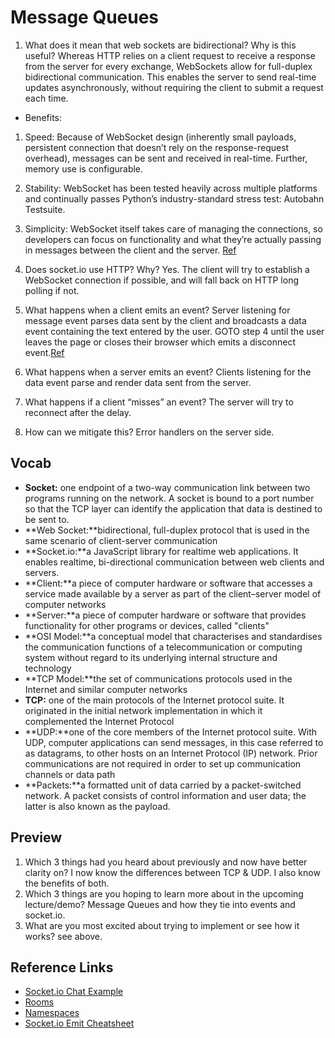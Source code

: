 # Message Queues

1. What does it mean that web sockets are bidirectional? Why is this useful?
Whereas HTTP relies on a client request to receive a response from the server for every exchange, WebSockets allow for full-duplex bidirectional communication. This enables the server to send real-time updates asynchronously, without requiring the client to submit a request each time.
- Benefits:
1. Speed: Because of WebSocket design (inherently small payloads, persistent connection that doesn’t rely on the response-request overhead), messages can be sent and received in real-time. Further, memory use is configurable.
1. Stability: WebSocket has been tested heavily across multiple platforms and continually passes Python’s industry-standard stress test: Autobahn Testsuite.
1. Simplicity: WebSocket itself takes care of managing the connections, so developers can focus on functionality and what they’re actually passing in messages between the client and the server. [Ref](https://medium.com/@nerdplusdog/websocket-simultaneous-bi-directional-client-server-communication-e7948203054b)

1. Does socket.io use HTTP? Why?
Yes.  The client will try to establish a WebSocket connection if possible, and will fall back on HTTP long polling if not.
1. What happens when a client emits an event?
Server listening for message event parses data sent by the client and broadcasts a data event containing the text entered by the user. GOTO step 4 until the user leaves the page or closes their browser which emits a disconnect event.[Ref](http://sahatyalkabov.com/jsrecipes/#!/backend/socketio-basics)
1. What happens when a server emits an event?
Clients listening for the data event parse and render data sent from the server.
1. What happens if a client “misses” an event?
The server will try to reconnect after the delay.
1. How can we mitigate this?  Error handlers on the server side.

## Vocab
- **Socket:** one endpoint of a two-way communication link between two programs running on the network. A socket is bound to a port number so that the TCP layer can identify the application that data is destined to be sent to.
- **Web Socket:**bidirectional, full-duplex protocol that is used in the same scenario of client-server communication
- **Socket.io:**a JavaScript library for realtime web applications. It enables realtime, bi-directional communication between web clients and servers.
- **Client:**a piece of computer hardware or software that accesses a service made available by a server as part of the client–server model of computer networks
- **Server:**a piece of computer hardware or software that provides functionality for other programs or devices, called "clients"
- **OSI Model:**a conceptual model that characterises and standardises the communication functions of a telecommunication or computing system without regard to its underlying internal structure and technology
- **TCP Model:**the set of communications protocols used in the Internet and similar computer networks
- **TCP:** one of the main protocols of the Internet protocol suite. It originated in the initial network implementation in which it complemented the Internet Protocol 
- **UDP:**one of the core members of the Internet protocol suite. With UDP, computer applications can send messages, in this case referred to as datagrams, to other hosts on an Internet Protocol (IP) network. Prior communications are not required in order to set up communication channels or data path
- **Packets:**a formatted unit of data carried by a packet-switched network. A packet consists of control information and user data; the latter is also known as the payload.

## Preview
1. Which 3 things had you heard about previously and now have better clarity on?
I now know the differences between TCP & UDP.  I also know the benefits of both.
1. Which 3 things are you hoping to learn more about in the upcoming lecture/demo?
Message Queues and how they tie into events and socket.io.
1. What are you most excited about trying to implement or see how it works?
see above.

## Reference Links
- [Socket.io Chat Example](https://socket.io/get-started/chat/)
- [Rooms](https://socket.io/docs/v4/rooms/)
-  [Namespaces](https://socket.io/docs/v3/namespaces/)
- [Socket.io Emit Cheatsheet](https://socket.io/docs/v3/emit-cheatsheet/)
